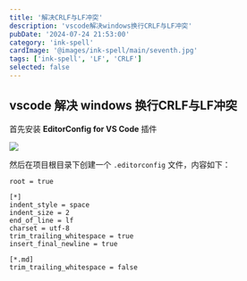 ```yaml
---
title: '解决CRLF与LF冲突'
description: 'vscode解决windows换行CRLF与LF冲突'
pubDate: '2024-07-24 21:53:00'
category: 'ink-spell'
cardImage: '@images/ink-spell/main/seventh.jpg'
tags: ['ink-spell', 'LF', 'CRLF']
selected: false
---
```


## vscode 解决 windows 换行CRLF与LF冲突

首先安装 **EditorConfig for VS Code** 插件

![](@images/ink-spell/seventh/image.png)

然后在项目根目录下创建一个 `.editorconfig` 文件，内容如下：

```init
root = true

[*]
indent_style = space
indent_size = 2
end_of_line = lf
charset = utf-8
trim_trailing_whitespace = true
insert_final_newline = true

[*.md]
trim_trailing_whitespace = false
```
